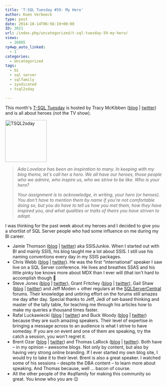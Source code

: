 ```yaml
---
title: 'T-SQL Tuesday #59: My Hero'
author: Koen Verbeeck
type: post
date: 2014-10-14T06:56:19+00:00
ID: 3021
url: /index.php/uncategorized/t-sql-tuesday-59-my-hero/
views:
  - 26885
rp4wp_auto_linked:
  - 1
categories:
  - Uncategorized
tags:
  - bi
  - sql server
  - sqlfamily
  - syndicated
  - tsql2sday

---
```

This month's [T-SQL Tuesday][1] is hosted by Tracy McKibben ([blog][2] | [twitter][3]) and is all about heroes (not the TV show).

[<img class="alignnone size-full wp-image-2241" src="/wp-content/uploads/2014/01/TSQL2sday.png" alt="TSQL2sday" width="133" height="134" />][1]

> _Ada Lovelace has been an inspiration to many. In keeping with my blog theme, let's call her a hero. We all have our heroes, those people who we admire, who inspire us, who we strive to be like. Who is your hero?_
> 
> _Your assignment is to acknowledge, in writing, your hero (or heroes). You don't have to mention them by name if you're not comfortable doing so, but you do have to tell us how you met them, how they have inspired you, and what qualities or traits of theirs you have striven to adopt._

I was thinking for the past week about my heroes and I decided to give you a shortlist of SQL Server people who had some influence on me during my BI career.

  * Jamie Thomson ([blog][4] | [twitter][5]) aka SSISJunkie. When I started out with BI and mainly SSIS, his blog taught me a lot about SSIS. I still use his naming conventions every day in my SSIS packages.
  * Chris Webb ([blog][6] | [twitter][7]). He was the first “international” speaker I saw live on a SQL Server conference. He lives and breathes SSAS and his little pinky toe knows more about MDX than I ever will (that isn't hard to accomplish though 🙂
  * Steve Jones ([blog][8] | [twitter][9]), Grant Fritchey ([blog][10] | [twitter][11]), Gail Shaw ([blog][12] | [twitter][13]) and Jeff Moden + other regulars at the [SQLServerCentral][14] forums. Their knowledge and untiring effort on the forums still amazes me day after day. Special thanks to Jeff, Jedi of set-based thinking and master of the tally table, for teaching me through his articles how to make my queries a thousand times faster.
  * Rafal Luckawiecki ([blog][15] | [twitter][16]) and Buck Woody ([blog][17] | [twitter][18]) because they are such amazing speakers. Their level of expertise in bringing a message across to an audience is what I strive to have someday. If you are on event and one of them are speaking, try the catch a session, you won't regret it.
  * Brent Ozar ([blog][19] | [twitter][20]) and Thomas LaRock ([blog][21] | [twitter][22]). Both have – in my opinion – awesome blogs. Not only by content, but also by having very strong online branding. If I ever started my own blog site, I would try to take it to their level. Brent is also a great speaker. I watched some of his sessions – despite the DBA content – to learn more about speaking. And Thomas because, well ... bacon of course.
  * All the other people of the #sqlfamily for making this community so great. You know who you are 😉

 [1]: http://realsqlguy.com/invite-for-tsql2sday-59-my-hero/
 [2]: http://realsqlguy.com/
 [3]: https://twitter.com/RealSQLGuy
 [4]: http://sqlblog.com/blogs/jamie_thomson/
 [5]: https://twitter.com/jamiet
 [6]: http://cwebbbi.wordpress.com/
 [7]: https://twitter.com/Technitrain
 [8]: http://voiceofthedba.com/
 [9]: https://twitter.com/way0utwest
 [10]: http://www.scarydba.com/
 [11]: https://twitter.com/GFritchey
 [12]: http://sqlinthewild.co.za/
 [13]: https://twitter.com/SQLintheWild
 [14]: http://www.sqlservercentral.com/
 [15]: https://projectbotticelli.com/
 [16]: https://twitter.com/rafaldotnet
 [17]: http://buckwoody.com/
 [18]: https://twitter.com/buckwoody
 [19]: http://www.brentozar.com/
 [20]: https://twitter.com/BrentO
 [21]: http://thomaslarock.com/
 [22]: https://twitter.com/SQLRockstar